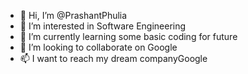 - 👋 Hi, I’m @PrashantPhulia
- 👀 I’m interested in Software Engineering
- 🌱 I’m currently learning some basic coding for future
- 💞️ I’m looking to collaborate on Google
- 📫 I want to reach my dream companyGoogle

<!---
PrashantPhulia/PrashantPhulia is a ✨ special ✨ repository because its `README.md` (this file) appears on your GitHub profile.
You can click the Preview link to take a look at your changes.
--->
